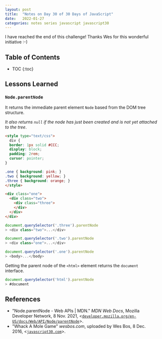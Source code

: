 ```yaml
---
layout: post
title:  "Notes on Day 30 of 30 Days of JavaScript"
date:   2022-01-27
categories: notes series javascript javascript30 
---
```


I have reached the end of this challenge! Thanks Wes for this wonderful initiative :-)

## Table of Contents
* TOC
{:toc}

## Lessons Learned

### `Node.parentNode`

It returns the immediate parent element `Node` based from the DOM tree structure.

*It also returns `null` if the node has just been created and is not yet attached to the tree*.

~~~ html
<style type="text/css">
  div {
  border: 1px solid #CCC;
  display: block;
  padding: 2rem;
  cursor: pointer;
}

.one { background: pink; }
.two { background: yellow; }
.three { background: orange; }
</style>

<div class="one">
  <div class="two">
    <div class="three">
    </div>
  </div>
</div>
~~~

~~~ javascript
document.querySelector('.three').parentNode
> <div class="two">...</div>

document.querySelector('.two').parentNode
> <div class="one">...</div>

document.querySelector('.one').parentNode
> <body>...</body>
~~~

Getting the parent node of the `<html>` element returns the `document` interface.

~~~ javascript
document.querySelector('html').parentNode
> #document
~~~

## References
* "Node.parentNode - Web APIs \| MDN." *MDN Web Docs*, Mozilla Developer Network, 8 Nov. 2021, <[`developer.mozilla.org/en-US/docs/Web/API/Node/parentNode`](https://developer.mozilla.org/en-US/docs/Web/API/Node/parentNode)>.
* "Whack A Mole Game" *wesbos.com*, uploaded by Wes Bos, 8 Dec. 2016, <[`javascript30.com`](https://javascript30.com/)>.